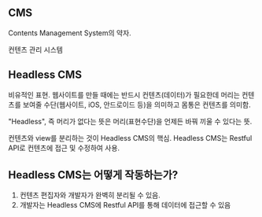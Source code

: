 ## CMS

Contents Management System의 약자.

컨텐츠 관리 시스템

## Headless CMS

비유적인 표현. 웹사이트를 만들 때에는 반드시 컨텐츠(데이터)가 필요한데 머리는 컨텐츠를 보여줄 수단(웹사이트, iOS, 안드로이드 등)을 의미하고 몸통은 컨텐츠를 의미함.

"Headless", 즉 머리가 없다는 뜻은 머리(표현수단)을 언제든 바꿔 끼울 수 있다는 뜻.

컨텐츠와 view를 분리하는 것이 Headless CMS의 핵심. Headless CMS는 Restful API로 컨텐츠에 접근 및 수정하여 사용.

## Headless CMS는 어떻게 작동하는가?

1. 컨텐츠 편집자와 개발자가 완벽히 분리될 수 있음.
2. 개발자는 Headless CMS에 Restful API를 통해 데이터에 접근할 수 있음
